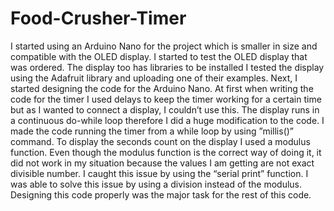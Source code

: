 # Food-Crusher-Timer

I started using an Arduino Nano for the project which is smaller in size and compatible with the OLED display. I started to test the OLED display that was ordered. The display too has libraries to be installed I tested the display using the Adafruit library and uploading one of their examples. Next, I started designing the code for the Arduino Nano. At first when writing the code for the timer I used delays to keep the timer working for a certain time but as I wanted to connect a display, I couldn’t use this. The display runs in a continuous do-while loop therefore I did a huge modification to the code. I made the code running the timer from a while loop by using ”millis()” command. To display the seconds count on the display I used a modulus function. Even though the modulus function is the correct way of doing it, it did not work in my situation because the values I am getting are not exact divisible number. I caught this issue by using the “serial print” function. I was able to solve this issue by using a division instead of the modulus. Designing this code properly was the major task for the rest of this code.
